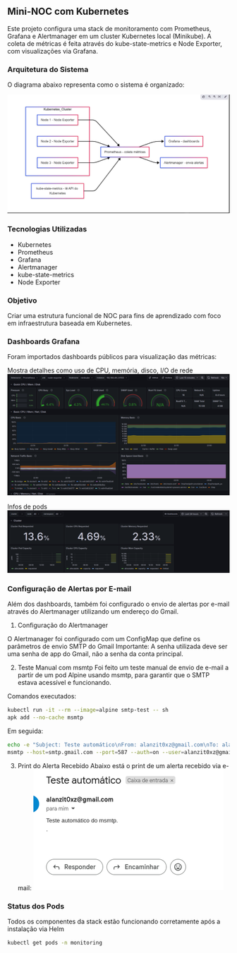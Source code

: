 ## Mini-NOC com Kubernetes

Este projeto configura uma stack de monitoramento com Prometheus, Grafana e Alertmanager em um cluster Kubernetes local (Minikube). A coleta de métricas é feita através do kube-state-metrics e Node Exporter, com visualizações via Grafana.

### Arquitetura do Sistema

O diagrama abaixo representa como o sistema é organizado:

![diagrama](images/diagrama.png)

### Tecnologias Utilizadas

- Kubernetes
- Prometheus
- Grafana
- Alertmanager
- kube-state-metrics
- Node Exporter

### Objetivo

Criar uma estrutura funcional de NOC para fins de aprendizado com foco em infraestrutura baseada em Kubernetes.

### Dashboards Grafana

Foram importados dashboards públicos para visualização das métricas:

Mostra detalhes como uso de CPU, memória, disco, I/O de rede
![Node Exporter Full - ID 1860](images/grafana1.png)

Infos de pods  
![grafana-node-exporter](images/grafana2.png)


### Configuração de Alertas por E-mail

Além dos dashboards, também foi configurado o envio de alertas por e-mail através do Alertmanager utilizando um endereço do Gmail.
1. Configuração do Alertmanager

O Alertmanager foi configurado com um ConfigMap que define os parâmetros de envio SMTP do Gmail
Importante: A senha utilizada deve ser uma senha de app do Gmail, não a senha da conta principal.

2. Teste Manual com msmtp
Foi feito um teste manual de envio de e-mail a partir de um pod Alpine usando msmtp, para garantir que o SMTP estava acessível e funcionando.

Comandos executados:

```bash
kubectl run -it --rm --image=alpine smtp-test -- sh
apk add --no-cache msmtp
```

Em seguida:


```bash
echo -e "Subject: Teste automático\nFrom: alanzit0xz@gmail.com\nTo: alanzit0xz@gmail.com\n\nTeste automático do msmtp.\n." | \
msmtp --host=smtp.gmail.com --port=587 --auth=on --user=alanzit0xz@gmail.com --passwordeval="echo '***senha-de-app***'" --tls=on --from=alanzit0xz@gmail.com alanzit0xz@gmail.com
```

3. Print do Alerta Recebido
Abaixo está o print de um alerta recebido via e-mail:
![print email](images/image.png)

### Status dos Pods

Todos os componentes da stack estão funcionando corretamente após a instalação via Helm

```bash
kubectl get pods -n monitoring
